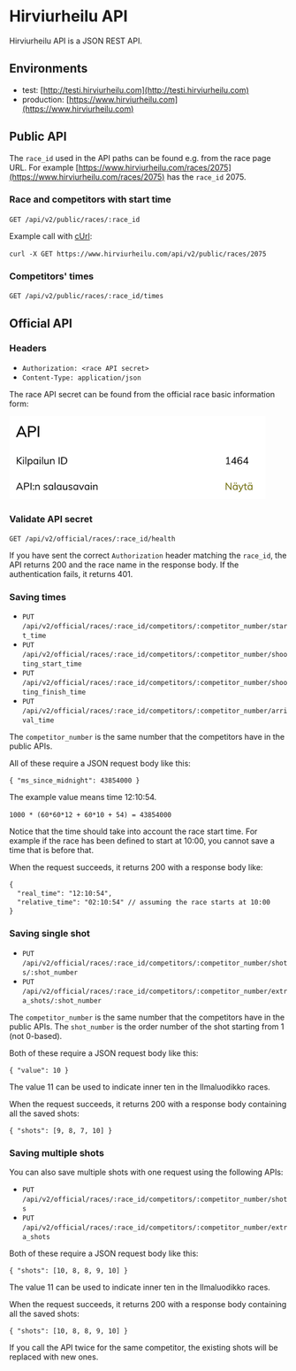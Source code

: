 # Hirviurheilu API

Hirviurheilu API is a JSON REST API.

## Environments

* test: [http://testi.hirviurheilu.com](http://testi.hirviurheilu.com)
* production: [https://www.hirviurheilu.com](https://www.hirviurheilu.com)

## Public API

The `race_id` used in the API paths can be found e.g. from the race page URL. For example [https://www.hirviurheilu.com/races/2075](https://www.hirviurheilu.com/races/2075) has the `race_id` 2075.

### Race and competitors with start time

`GET /api/v2/public/races/:race_id`

Example call with [cUrl](https://curl.haxx.se/):

`curl -X GET https://www.hirviurheilu.com/api/v2/public/races/2075`

### Competitors' times

`GET /api/v2/public/races/:race_id/times`

## Official API

### Headers

* `Authorization: <race API secret>`
* `Content-Type: application/json`

The race API secret can be found from the official race basic information form:

![API section in the race form](race-form-api-secret.png)

### Validate API secret

`GET /api/v2/official/races/:race_id/health`

If you have sent the correct `Authorization` header matching the `race_id`, the API returns 200 and the race name in the response body. If the authentication fails, it returns 401.

### Saving times

* `PUT /api/v2/official/races/:race_id/competitors/:competitor_number/start_time`
* `PUT /api/v2/official/races/:race_id/competitors/:competitor_number/shooting_start_time`
* `PUT /api/v2/official/races/:race_id/competitors/:competitor_number/shooting_finish_time`
* `PUT /api/v2/official/races/:race_id/competitors/:competitor_number/arrival_time`

The `competitor_number` is the same number that the competitors have in the public APIs.

All of these require a JSON request body like this:

```
{ "ms_since_midnight": 43854000 }
```

The example value means time 12:10:54.

`1000 * (60*60*12 + 60*10 + 54) = 43854000`

Notice that the time should take into account the race start time. For example if the race has been defined to start at 10:00, you cannot save a time that is before that.

When the request succeeds, it returns 200 with a response body like:

```
{
  "real_time": "12:10:54",
  "relative_time": "02:10:54" // assuming the race starts at 10:00
}
```

### Saving single shot

* `PUT /api/v2/official/races/:race_id/competitors/:competitor_number/shots/:shot_number`
* `PUT /api/v2/official/races/:race_id/competitors/:competitor_number/extra_shots/:shot_number`

The `competitor_number` is the same number that the competitors have in the public APIs. The `shot_number` is the order number of the shot starting from 1 (not 0-based).

Both of these require a JSON request body like this:

```
{ "value": 10 }
```

The value 11 can be used to indicate inner ten in the Ilmaluodikko races.

When the request succeeds, it returns 200 with a response body containing all the saved shots:

```
{ "shots": [9, 8, 7, 10] }
```

### Saving multiple shots

You can also save multiple shots with one request using the following APIs:

* `PUT /api/v2/official/races/:race_id/competitors/:competitor_number/shots`
* `PUT /api/v2/official/races/:race_id/competitors/:competitor_number/extra_shots`

Both of these require a JSON request body like this:

```
{ "shots": [10, 8, 8, 9, 10] }
```

The value 11 can be used to indicate inner ten in the Ilmaluodikko races.

When the request succeeds, it returns 200 with a response body containing all the saved shots:

```
{ "shots": [10, 8, 8, 9, 10] }
```

If you call the API twice for the same competitor, the existing shots will be replaced with new ones.
